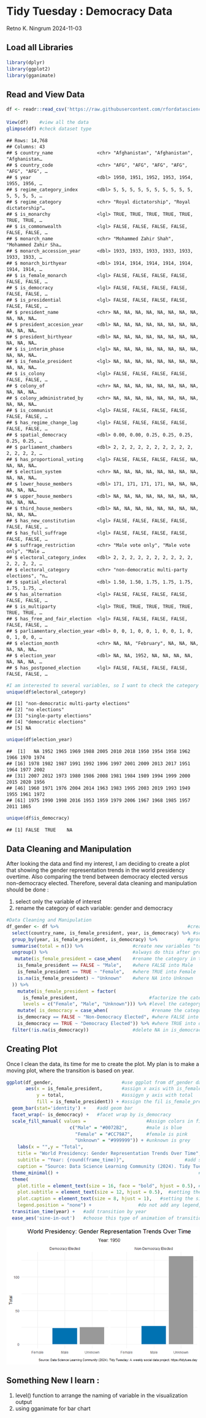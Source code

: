 Tidy Tuesday : Democracy Data
================
Retno K. Ningrum
2024-11-03

## Load all Libraries

``` r
library(dplyr)
library(ggplot2)
library(gganimate)
```

## Read and View Data

``` r
df <- readr::read_csv('https://raw.githubusercontent.com/rfordatascience/tidytuesday/master/data/2024/2024-11-05/democracy_data.csv')

View(df)    #view all the data
glimpse(df) #check dataset type
```

    ## Rows: 14,768
    ## Columns: 43
    ## $ country_name                <chr> "Afghanistan", "Afghanistan", "Afghanistan…
    ## $ country_code                <chr> "AFG", "AFG", "AFG", "AFG", "AFG", "AFG", …
    ## $ year                        <dbl> 1950, 1951, 1952, 1953, 1954, 1955, 1956, …
    ## $ regime_category_index       <dbl> 5, 5, 5, 5, 5, 5, 5, 5, 5, 5, 5, 5, 5, 5, …
    ## $ regime_category             <chr> "Royal dictatorship", "Royal dictatorship"…
    ## $ is_monarchy                 <lgl> TRUE, TRUE, TRUE, TRUE, TRUE, TRUE, TRUE, …
    ## $ is_commonwealth             <lgl> FALSE, FALSE, FALSE, FALSE, FALSE, FALSE, …
    ## $ monarch_name                <chr> "Mohammed Zahir Shah", "Mohammed Zahir Sha…
    ## $ monarch_accession_year      <dbl> 1933, 1933, 1933, 1933, 1933, 1933, 1933, …
    ## $ monarch_birthyear           <dbl> 1914, 1914, 1914, 1914, 1914, 1914, 1914, …
    ## $ is_female_monarch           <lgl> FALSE, FALSE, FALSE, FALSE, FALSE, FALSE, …
    ## $ is_democracy                <lgl> FALSE, FALSE, FALSE, FALSE, FALSE, FALSE, …
    ## $ is_presidential             <lgl> FALSE, FALSE, FALSE, FALSE, FALSE, FALSE, …
    ## $ president_name              <chr> NA, NA, NA, NA, NA, NA, NA, NA, NA, NA, NA…
    ## $ president_accesion_year     <dbl> NA, NA, NA, NA, NA, NA, NA, NA, NA, NA, NA…
    ## $ president_birthyear         <dbl> NA, NA, NA, NA, NA, NA, NA, NA, NA, NA, NA…
    ## $ is_interim_phase            <lgl> NA, NA, NA, NA, NA, NA, NA, NA, NA, NA, NA…
    ## $ is_female_president         <lgl> NA, NA, NA, NA, NA, NA, NA, NA, NA, NA, NA…
    ## $ is_colony                   <lgl> FALSE, FALSE, FALSE, FALSE, FALSE, FALSE, …
    ## $ colony_of                   <chr> NA, NA, NA, NA, NA, NA, NA, NA, NA, NA, NA…
    ## $ colony_administrated_by     <chr> NA, NA, NA, NA, NA, NA, NA, NA, NA, NA, NA…
    ## $ is_communist                <lgl> FALSE, FALSE, FALSE, FALSE, FALSE, FALSE, …
    ## $ has_regime_change_lag       <lgl> FALSE, FALSE, FALSE, FALSE, FALSE, FALSE, …
    ## $ spatial_democracy           <dbl> 0.00, 0.00, 0.25, 0.25, 0.25, 0.25, 0.25, …
    ## $ parliament_chambers         <dbl> 2, 2, 2, 2, 2, 2, 2, 2, 2, 2, 2, 2, 2, 2, …
    ## $ has_proportional_voting     <lgl> FALSE, FALSE, FALSE, FALSE, NA, NA, NA, NA…
    ## $ election_system             <chr> NA, NA, NA, NA, NA, NA, NA, NA, NA, NA, NA…
    ## $ lower_house_members         <dbl> 171, 171, 171, 171, NA, NA, NA, NA, NA, NA…
    ## $ upper_house_members         <dbl> NA, NA, NA, NA, NA, NA, NA, NA, NA, NA, NA…
    ## $ third_house_members         <dbl> NA, NA, NA, NA, NA, NA, NA, NA, NA, NA, NA…
    ## $ has_new_constitution        <lgl> FALSE, FALSE, FALSE, FALSE, FALSE, FALSE, …
    ## $ has_full_suffrage           <lgl> FALSE, FALSE, FALSE, FALSE, FALSE, FALSE, …
    ## $ suffrage_restriction        <chr> "Male vote only", "Male vote only", "Male …
    ## $ electoral_category_index    <dbl> 2, 2, 2, 2, 2, 2, 2, 2, 2, 2, 2, 2, 2, 2, …
    ## $ electoral_category          <chr> "non-democratic multi-party elections", "n…
    ## $ spatial_electoral           <dbl> 1.50, 1.50, 1.75, 1.75, 1.75, 1.75, 1.75, …
    ## $ has_alternation             <lgl> FALSE, FALSE, FALSE, FALSE, FALSE, FALSE, …
    ## $ is_multiparty               <lgl> TRUE, TRUE, TRUE, TRUE, TRUE, TRUE, TRUE, …
    ## $ has_free_and_fair_election  <lgl> FALSE, FALSE, FALSE, FALSE, FALSE, FALSE, …
    ## $ parliamentary_election_year <dbl> 0, 0, 1, 0, 0, 1, 0, 0, 1, 0, 0, 1, 0, 0, …
    ## $ election_month              <chr> NA, NA, "February", NA, NA, NA, NA, NA, NA…
    ## $ election_year               <dbl> NA, NA, 1952, NA, NA, NA, NA, NA, NA, NA, …
    ## $ has_postponed_election      <lgl> FALSE, FALSE, FALSE, FALSE, FALSE, FALSE, …

``` r
#I am interested to several variables, so I want to check the category of each variable of interest with unique() function. 
unique(df$electoral_category) 
```

    ## [1] "non-democratic multi-party elections"
    ## [2] "no elections"                        
    ## [3] "single-party elections"              
    ## [4] "democratic elections"                
    ## [5] NA

``` r
unique(df$election_year)
```

    ##  [1]   NA 1952 1965 1969 1988 2005 2010 2018 1950 1954 1958 1962 1966 1970 1974
    ## [16] 1978 1982 1987 1991 1992 1996 1997 2001 2009 2013 2017 1951 1964 1977 2002
    ## [31] 2007 2012 1973 1980 1986 2008 1981 1984 1989 1994 1999 2000 2015 2020 1956
    ## [46] 1960 1971 1976 2004 2014 1963 1983 1995 2003 2019 1993 1949 1955 1961 1972
    ## [61] 1975 1990 1998 2016 1953 1959 1979 2006 1967 1968 1985 1957 2011 1865

``` r
unique(df$is_democracy)
```

    ## [1] FALSE  TRUE    NA

## Data Cleaning and Manipulation

After looking the data and find my interest, I am deciding to create a
plot that showing the gender representation trends in the world
presidency overtime. Also comparing the trend between democracy elected
versus non-democracy elected. Therefore, several data cleaning and
manipulation should be done :  
1. select only the variable of interest  
2. rename the category of each variable: gender and democracy

``` r
#Data Cleaning and Manipulation
df_gender <- df %>%                                               #create dataset by using "df" data
  select(country_name, is_female_president, year, is_democracy) %>% #select these variables
  group_by(year, is_female_president, is_democracy) %>%           #group by these variables
  summarise(total = n()) %>%                  #create new variables "total" and summarize data found
  ungroup() %>%                               #always do this after grouping
   mutate(is_female_president = case_when(    #rename the category in the "is_female_president"
    is_female_president == FALSE ~ "Male",    #where FALSE into Male
    is_female_president == TRUE ~ "Female",   #where TRUE into Female
    is.na(is_female_president) ~ "Unknown"    #where NA into Unknown
  )) %>%
    mutate(is_female_president = factor(    
      is_female_president,                          #factorize the category as I want to use levels
      levels = c("Female", "Male", "Unknown"))) %>% #level the category, as I want female come first
    mutate( is_democracy = case_when(                #rename the category in is_democracy
    is_democracy == FALSE ~ "Non-Democracy Elected", #where FALSE into non-democracy elected
    is_democracy == TRUE ~ "Democracy Elected")) %>% #where TRUE into democracy elected
  filter(!is.na(is_democracy))                #delete NA in is_democracy
```

## Creating Plot

Once I clean the data, its time for me to create the plot. My plan is to
make a moving plot, where the transition is based on year.

``` r
ggplot(df_gender,                         #use ggplot from df_gender dataset
       aes(x = is_female_president,       #assign x axis with is_female_president
           y = total,                     #assigyn y axis with total
           fill = is_female_president)) + #assign the fil is_female_president, dealing with color 
  geom_bar(stat='identity') +    #add geom bar
  facet_wrap(~ is_democracy) +   #facet wrap by is_democracy
  scale_fill_manual( values =                      #Assign colors in fill
                       c("Male" = "#0072B2",       #male is blue
                         "Female" = "#CC79A7",     #female is pink
                         "Unknown" = "#999999")) + #unknown is grey
    labs(x = "",y = "Total",                                           #add label in y axis
    title = "World Presidency: Gender Representation Trends Over Time",#add title
    subtitle = "Year: {round(frame_time)}",                      #add subtitle, and round the year
    caption = "Source: Data Science Learning Community (2024). Tidy Tuesday: A weekly social data project. https://tidytues.day") +      #add caption of source
  theme_minimal() +                                                   #use this theme type
  theme(
    plot.title = element_text(size = 16, face = "bold", hjust = 0.5), #setting the size, location of title
    plot.subtitle = element_text(size = 12, hjust = 0.5),  #setting the size, location of subtitle
    plot.caption = element_text(size = 8, hjust = 1),   #setting the size, location of caption
    legend.position = "none") +                 #do not add any legend, as color in bar is obvious
  transition_time(year) +   #add transition by year
  ease_aes('sine-in-out')   #choose this type of animation of transition
```

<img src="../output/presidency_by_gender-1.gif" style="display: block; margin: auto;" />

## Something New I learn :

1.  level() function to arrange the naming of variable in the
    visualization output
2.  using gganimate for bar chart
